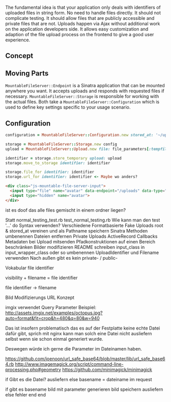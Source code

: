 The fundamental idea is that your application only deals with identifiers of uploaded files in string form. No need to handle files directly. It should not complicate testing. It should allow files that are publicly accessible and private files that are not. Uploads happen via Ajax without additional work on the application developers side. It allows easy customization and adaption of the file upload process on the frontend to give a good user experience.

## Concept


## Moving Parts
`MountableFileServer::Endpoint` is a Sinatra application that can be mounted anywhere you want. It accepts uploads and responds with requested files if necessary. `MountableFileServer::Storage` is responsible for working with the actual files. Both take a `MountableFileServer::Configuration` which is used to define key settings specific to your usage scenario.

## Configuration
~~~ruby
configuration = MountableFileServer::Configuration.new stored_at: '~/uploads', mounted_at: '/uploads'
~~~

~~~ruby
storage = MountableFileServer::Storage.new config
upload = MountableFileServer::Upload.new file: file_parameters[:tempfile].read, type: 'public'

identifier = storage.store_temporary upload: upload
storage.move_to_storage identifier: identifier

storage.file_for identifier: identifier
storage.url_for identifier: identifier <- Maybe wo anders?
~~~

~~~html
<div class="js-mountable-file-server-input">
  <input type="file" name="avatar" data-endpoint="/uploads" data-type="public">
  <input type="hidden" name="avatar">
</div>
~~~

ist es doof das alle files gemischt in einem ordner liegen?


Statt normal_testing_test.rb test_normal_testing.rb
Wie kann man den test '...' do Syntax verwenden?
Verschiedene Formatbasierte Fake Uploads
root & stored_at vereinen und als Pathname speichern
Sinatra Methoden umbenennen
Dateien entfernen
Private Uploads
ActiveRecord Callbacks
Metadaten bei Upload mitsenden
Pfadkonstruktionen auf einen Bereich beschränken
Bilder modifizieren
README schreiben
input_class in input_wrapper_class oder so umbenennen
UploadIdentifier und Filename verwenden
  Nach außen gibt es kein private- / public-








Vokabular file identifier

visibility + filename = file identifier

file identifier -> filename



Bild Modifizierungs URL Konzept

imgix verwendet Query Parameter
Beispiel: http://assets.imgix.net/examples/octopus.jpg?auto=format&fit=crop&h=480&q=80&w=940

Das ist insofern problematisch das es auf der Festplatte keine echte Datei dafür gibt, sprich mit nginx kann man solch eine Datei nicht ausliefern selbst wenn sie schon einmal generiert wurde.

Deswegen würde ich gerne die Parameter im Dateinamen haben.

https://github.com/joenoon/url_safe_base64/blob/master/lib/url_safe_base64.rb
http://www.imagemagick.org/script/command-line-processing.php#geometry
https://github.com/minimagick/minimagick


if Gibt es die Datei?
  ausliefern
else
  basename = dateiname im request

  if gibt es basename
    bild mit parameter generieren
    bild speichern
    ausliefern
  else
    fehler
  end
end
